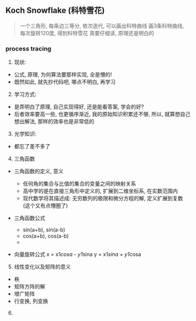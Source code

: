 
## Koch Snowflake (科特雪花)
> 一个三角形, 每条边三等分, 依次迭代, 可以画出科特曲线
> 画3条科特曲线, 每次旋转120度, 得到科特雪花
> 真要仔细读, 原理还是明白的

### process tracing
1. 现状:
- 公式, 原理, 为何算法要那样实现, 全是懵的! 
- 既然如此, 就先抄代码吧, 哪点不明白, 再学习

2. 学习方式:
- 是弄明白了原理, 自己实现得好, 还是能看答案, 学会的好? 
- 后者效率要高一些, 也更循序渐近, 我的原始知识积累还不够, 所以, 就算想自己想出解法, 那样的效率也是非常低的 

3. 光学知识:
- 都忘了差不多了

4. 三角函数
- 三角函数的定义, 意义
    * 任何角的集合与比值的集合的变量之间的映射关系
    * 高中学的是在直接三角形中定义的, 扩展到二维坐标系, 在实数范围内
    * 现代数学将其描述成: 无穷数列的极限和微分方程的解, 定义扩展到复数 (这个又有点懵圈了)

- 三角函数公式
    * sin(a+b), sin(a-b)
    * cos(a+b), cos(a-b)
    * 
- 向量旋转公式 
    x = x1*cosa - y1*sina
    y = x1*sina  + y1*cosa

5. 线性变化以及矩阵的意义
- 秩
- 矩阵方阵的解
- 增广矩阵
- 行变换, 列变换 

6. 